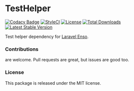 <!--h-->
# TestHelper

[![Codacy Badge](https://api.codacy.com/project/badge/Grade/7b030436cab14721b8bab70c2d963e49)](https://www.codacy.com/app/laravel-enso/TestHelper?utm_source=github.com&utm_medium=referral&utm_content=laravel-enso/TestHelper&utm_campaign=badger)
[![StyleCI](https://styleci.io/repos/98971196/shield?branch=master)](https://styleci.io/repos/98971196)
[![License](https://poser.pugx.org/laravel-enso/testhelper/license)](https://https://packagist.org/packages/laravel-enso/testhelper)
[![Total Downloads](https://poser.pugx.org/laravel-enso/testhelper/downloads)](https://packagist.org/packages/laravel-enso/testhelper)
[![Latest Stable Version](https://poser.pugx.org/laravel-enso/testhelper/version)](https://packagist.org/packages/laravel-enso/testhelper)
<!--/h-->

Test helper dependency for [Laravel Enso](https://github.com/laravel-enso/Enso).

<!--h-->
### Contributions

are welcome. Pull requests are great, but issues are good too.

### License

This package is released under the MIT license.
<!--/h-->